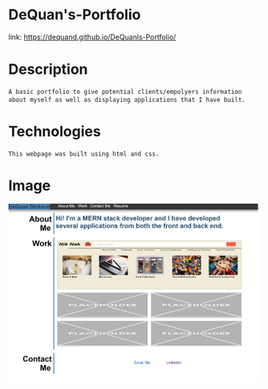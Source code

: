 # DeQuan's-Portfolio
link: https://dequand.github.io/DeQuanls-Portfolio/ 

# Description
    A basic portfolio to give potential clients/empolyers information about myself as well as displaying applications that I have built.

# Technologies
    This webpage was built using html and css.
# Image
![image](assets\Screenshot.png)